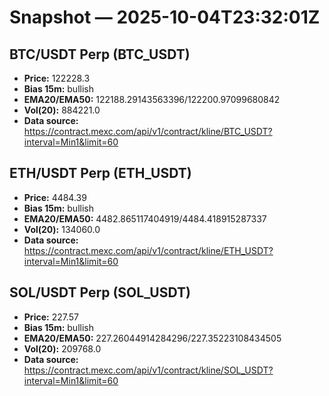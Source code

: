 # Snapshot — 2025-10-04T23:32:01Z

## BTC/USDT Perp (BTC_USDT)
- **Price:** 122228.3
- **Bias 15m:** bullish
- **EMA20/EMA50:** 122188.29143563396/122200.97099680842
- **Vol(20):** 884221.0
- **Data source:** https://contract.mexc.com/api/v1/contract/kline/BTC_USDT?interval=Min1&limit=60

## ETH/USDT Perp (ETH_USDT)
- **Price:** 4484.39
- **Bias 15m:** bullish
- **EMA20/EMA50:** 4482.865117404919/4484.418915287337
- **Vol(20):** 134060.0
- **Data source:** https://contract.mexc.com/api/v1/contract/kline/ETH_USDT?interval=Min1&limit=60

## SOL/USDT Perp (SOL_USDT)
- **Price:** 227.57
- **Bias 15m:** bullish
- **EMA20/EMA50:** 227.26044914284296/227.35223108434505
- **Vol(20):** 209768.0
- **Data source:** https://contract.mexc.com/api/v1/contract/kline/SOL_USDT?interval=Min1&limit=60
